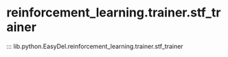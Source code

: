 # reinforcement_learning.trainer.stf_trainer
::: lib.python.EasyDel.reinforcement_learning.trainer.stf_trainer